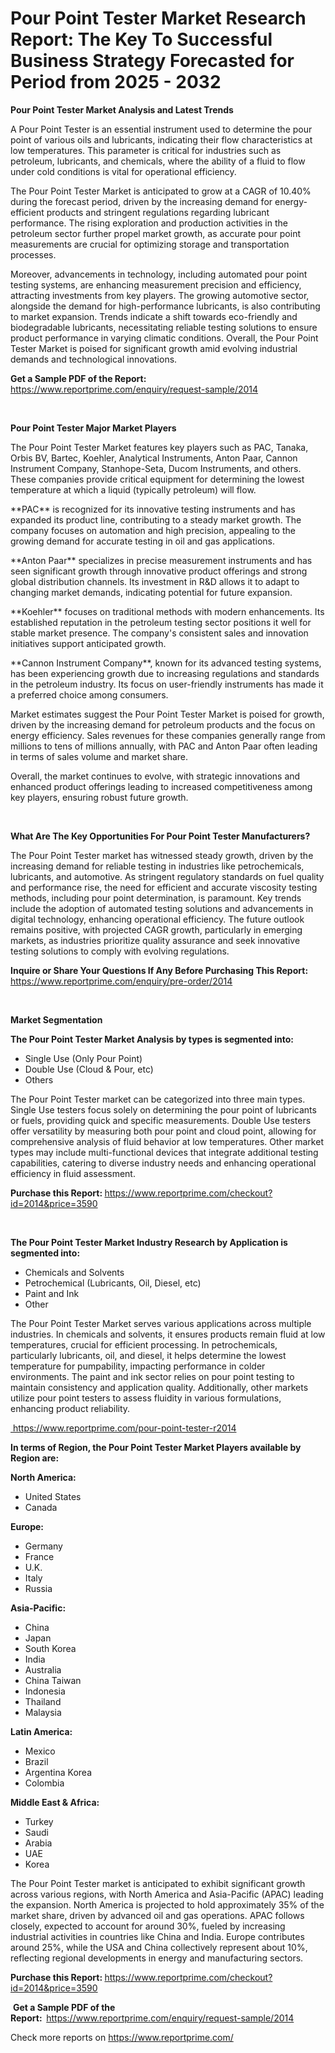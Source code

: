 <p><h1>Pour Point Tester Market Research Report: The Key To Successful Business Strategy Forecasted for Period from 2025 - 2032</h1></p><p><strong>Pour Point Tester Market Analysis and Latest Trends</strong></p>
<p><p>A Pour Point Tester is an essential instrument used to determine the pour point of various oils and lubricants, indicating their flow characteristics at low temperatures. This parameter is critical for industries such as petroleum, lubricants, and chemicals, where the ability of a fluid to flow under cold conditions is vital for operational efficiency.</p><p>The Pour Point Tester Market is anticipated to grow at a CAGR of 10.40% during the forecast period, driven by the increasing demand for energy-efficient products and stringent regulations regarding lubricant performance. The rising exploration and production activities in the petroleum sector further propel market growth, as accurate pour point measurements are crucial for optimizing storage and transportation processes. </p><p>Moreover, advancements in technology, including automated pour point testing systems, are enhancing measurement precision and efficiency, attracting investments from key players. The growing automotive sector, alongside the demand for high-performance lubricants, is also contributing to market expansion. Trends indicate a shift towards eco-friendly and biodegradable lubricants, necessitating reliable testing solutions to ensure product performance in varying climatic conditions. Overall, the Pour Point Tester Market is poised for significant growth amid evolving industrial demands and technological innovations.</p></p>
<p><strong>Get a Sample PDF of the Report:&nbsp;</strong> <a href="https://www.reportprime.com/enquiry/request-sample/2014?utm_campaign=2199&utm_medium=2&utm_source=Github&utm_content=ia&utm_term=18032025&utm_id=pour-point-tester">https://www.reportprime.com/enquiry/request-sample/2014</a></p>
<p>&nbsp;</p>
<p><strong>Pour Point Tester Major Market Players</strong></p>
<p><p>The Pour Point Tester Market features key players such as PAC, Tanaka, Orbis BV, Bartec, Koehler, Analytical Instruments, Anton Paar, Cannon Instrument Company, Stanhope-Seta, Ducom Instruments, and others. These companies provide critical equipment for determining the lowest temperature at which a liquid (typically petroleum) will flow.</p><p>**PAC** is recognized for its innovative testing instruments and has expanded its product line, contributing to a steady market growth. The company focuses on automation and high precision, appealing to the growing demand for accurate testing in oil and gas applications.</p><p>**Anton Paar** specializes in precise measurement instruments and has seen significant growth through innovative product offerings and strong global distribution channels. Its investment in R&D allows it to adapt to changing market demands, indicating potential for future expansion.</p><p>**Koehler** focuses on traditional methods with modern enhancements. Its established reputation in the petroleum testing sector positions it well for stable market presence. The company's consistent sales and innovation initiatives support anticipated growth.</p><p>**Cannon Instrument Company**, known for its advanced testing systems, has been experiencing growth due to increasing regulations and standards in the petroleum industry. Its focus on user-friendly instruments has made it a preferred choice among consumers.</p><p>Market estimates suggest the Pour Point Tester Market is poised for growth, driven by the increasing demand for petroleum products and the focus on energy efficiency. Sales revenues for these companies generally range from millions to tens of millions annually, with PAC and Anton Paar often leading in terms of sales volume and market share.</p><p>Overall, the market continues to evolve, with strategic innovations and enhanced product offerings leading to increased competitiveness among key players, ensuring robust future growth.</p></p>
<p>&nbsp;</p>
<p><strong>What Are The Key Opportunities For Pour Point Tester Manufacturers?</strong></p>
<p><p>The Pour Point Tester market has witnessed steady growth, driven by the increasing demand for reliable testing in industries like petrochemicals, lubricants, and automotive. As stringent regulatory standards on fuel quality and performance rise, the need for efficient and accurate viscosity testing methods, including pour point determination, is paramount. Key trends include the adoption of automated testing solutions and advancements in digital technology, enhancing operational efficiency. The future outlook remains positive, with projected CAGR growth, particularly in emerging markets, as industries prioritize quality assurance and seek innovative testing solutions to comply with evolving regulations.</p></p>
<p><strong>Inquire or Share Your Questions If Any Before Purchasing This Report:</strong> <a href="https://www.reportprime.com/enquiry/pre-order/2014?utm_campaign=2199&utm_medium=2&utm_source=Github&utm_content=ia&utm_term=18032025&utm_id=pour-point-tester">https://www.reportprime.com/enquiry/pre-order/2014</a></p>
<p>&nbsp;</p>
<p><strong>Market Segmentation</strong></p>
<p><strong>The Pour Point Tester Market Analysis by types is segmented into:</strong></p>
<p><ul><li>Single Use (Only Pour Point)</li><li>Double Use (Cloud & Pour, etc)</li><li>Others</li></ul></p>
<p><p>The Pour Point Tester market can be categorized into three main types. Single Use testers focus solely on determining the pour point of lubricants or fuels, providing quick and specific measurements. Double Use testers offer versatility by measuring both pour point and cloud point, allowing for comprehensive analysis of fluid behavior at low temperatures. Other market types may include multi-functional devices that integrate additional testing capabilities, catering to diverse industry needs and enhancing operational efficiency in fluid assessment.</p></p>
<p><strong>Purchase this Report:&nbsp;</strong><a href="https://www.reportprime.com/checkout?id=2014&price=3590&utm_campaign=2199&utm_medium=2&utm_source=Github&utm_content=ia&utm_term=18032025&utm_id=pour-point-tester">https://www.reportprime.com/checkout?id=2014&price=3590</a></p>
<p>&nbsp;</p>
<p><strong>The Pour Point Tester Market Industry Research by Application is segmented into:</strong></p>
<p><ul><li>Chemicals and Solvents</li><li>Petrochemical (Lubricants, Oil, Diesel, etc)</li><li>Paint and Ink</li><li>Other</li></ul></p>
<p><p>The Pour Point Tester Market serves various applications across multiple industries. In chemicals and solvents, it ensures products remain fluid at low temperatures, crucial for efficient processing. In petrochemicals, particularly lubricants, oil, and diesel, it helps determine the lowest temperature for pumpability, impacting performance in colder environments. The paint and ink sector relies on pour point testing to maintain consistency and application quality. Additionally, other markets utilize pour point testers to assess fluidity in various formulations, enhancing product reliability.</p></p>
<p><a href="https://www.reportprime.com/pour-point-tester-r2014?utm_campaign=2199&utm_medium=2&utm_source=Github&utm_content=ia&utm_term=18032025&utm_id=pour-point-tester">&nbsp;https://www.reportprime.com/pour-point-tester-r2014</a></p>
<p><strong>In terms of Region, the Pour Point Tester Market Players available by Region are:</strong></p>
<p>
    <p> <strong> North America: </strong>
        <ul>
            <li>United States</li>
            <li>Canada</li>
        </ul>
        </p> 
    <p> <strong> Europe: </strong>
        <ul>
            <li>Germany</li>
            <li>France</li>
            <li>U.K.</li>
            <li>Italy</li>
            <li>Russia</li>
        </ul>
        </p> 
    <p> <strong> Asia-Pacific: </strong>
        <ul>
            <li>China</li>
            <li>Japan</li>
            <li>South Korea</li>
            <li>India</li>
            <li>Australia</li>
            <li>China Taiwan</li>
            <li>Indonesia</li>
            <li>Thailand</li>
            <li>Malaysia</li>
        </ul>
        </p> 
    <p> <strong> Latin America: </strong>
        <ul>
            <li>Mexico</li>
            <li>Brazil</li>
            <li>Argentina Korea</li>
            <li>Colombia</li>
        </ul>
        </p> 
    <p> <strong> Middle East & Africa: </strong>
        <ul>
            <li>Turkey</li>
            <li>Saudi</li>
            <li>Arabia</li>
            <li>UAE</li>
            <li>Korea</li>
        </ul>
    </p>
    </p>
<p><p>The Pour Point Tester market is anticipated to exhibit significant growth across various regions, with North America and Asia-Pacific (APAC) leading the expansion. North America is projected to hold approximately 35% of the market share, driven by advanced oil and gas operations. APAC follows closely, expected to account for around 30%, fueled by increasing industrial activities in countries like China and India. Europe contributes around 25%, while the USA and China collectively represent about 10%, reflecting regional developments in energy and manufacturing sectors.</p></p>
<p><strong>Purchase this Report: </strong><a href="https://www.reportprime.com/checkout?id=2014&price=3590&utm_campaign=2199&utm_medium=2&utm_source=Github&utm_content=ia&utm_term=18032025&utm_id=pour-point-tester">https://www.reportprime.com/checkout?id=2014&price=3590</a></p>
<p>&nbsp;<strong>Get a Sample PDF of the Report:&nbsp;&nbsp;</strong><a href="https://www.reportprime.com/enquiry/request-sample/2014?utm_campaign=2199&utm_medium=2&utm_source=Github&utm_content=ia&utm_term=18032025&utm_id=pour-point-tester">https://www.reportprime.com/enquiry/request-sample/2014</a></p>
<p><strong></strong></p>
<p>Check more reports on <a href="https://www.reportprime.com/?utm_campaign=2199&utm_medium=2&utm_source=Github&utm_content=ia&utm_term=18032025&utm_id=pour-point-tester">https://www.reportprime.com/</a></p>